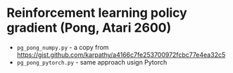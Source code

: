 # Reinforcement learning policy gradient (Pong, Atari 2600)

- `pg_pong_numpy.py` - a copy from https://gist.github.com/karpathy/a4166c7fe253700972fcbc77e4ea32c5
- `pg_pong_pytorch.py` - same approach usign Pytorch
